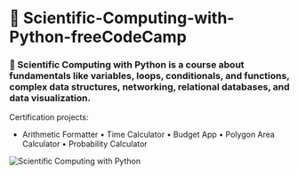 # 📖 Scientific-Computing-with-Python-freeCodeCamp
### 👣 Scientific Computing with Python is a course about fundamentals like variables, loops, conditionals, and functions, complex data structures, networking, relational databases, and data visualization.

Certification projects:

* Arithmetic Formatter
• Time Calculator
• Budget App
• Polygon Area Calculator
• Probability Calculator

![Scientific Computing with Python](https://github.com/IC-XC/Scientific-Computing-with-Python-freeCodeCamp/assets/86513555/4fd7f206-3e60-4e15-be50-329d71f64d69)
